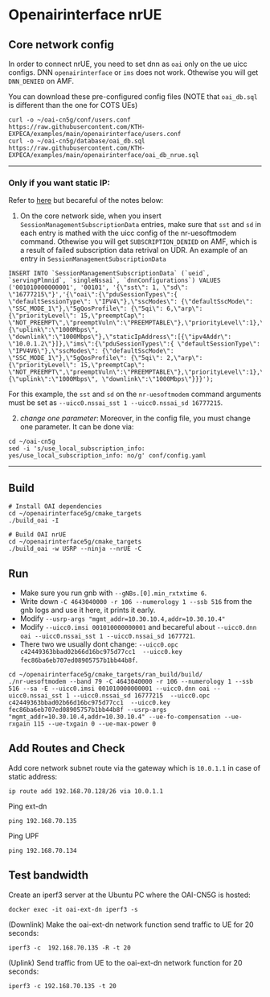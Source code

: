 # Openairinterface nrUE

## Core network config

In order to connect nrUE, you need to set dnn as `oai` only on the ue uicc configs. DNN `openairinterface` or `ims` does not work. Othewise you will get `DNN_DENIED` on AMF.

You can download these pre-configured config files (NOTE that `oai_db.sql` is different than the one for COTS UEs)
```
curl -o ~/oai-cn5g/conf/users.conf https://raw.githubusercontent.com/KTH-EXPECA/examples/main/openairinterface/users.conf
curl -o ~/oai-cn5g/database/oai_db.sql https://raw.githubusercontent.com/KTH-EXPECA/examples/main/openairinterface/oai_db_nrue.sql
```

---
### Only if you want static IP:

Refer to [here](https://github.com/KTH-EXPECA/examples/blob/main/openairinterface/gnbcoreinone.md) but becareful of the notes below:

1. On the core network side, when you insert `SessionManagementSubscriptionData` entries, make sure that `sst` and `sd` in each entry is mathed with the uicc config of the nr-uesoftmodem command. Othewise you will get `SUBSCRIPTION_DENIED` on AMF, which is a result of failed subscription data retrival on UDR.
An example of an entry in `SessionManagementSubscriptionData`
```
INSERT INTO `SessionManagementSubscriptionData` (`ueid`, `servingPlmnid`, `singleNssai`, `dnnConfigurations`) VALUES
('001010000000001', '00101', '{\"sst\": 1, \"sd\": \"16777215\"}','{\"oai\":{\"pduSessionTypes\":{ \"defaultSessionType\": \"IPV4\"},\"sscModes\": {\"defaultSscMode\": \"SSC_MODE_1\"},\"5gQosProfile\": {\"5qi\": 6,\"arp\":{\"priorityLevel\": 15,\"preemptCap\": \"NOT_PREEMPT\",\"preemptVuln\":\"PREEMPTABLE\"},\"priorityLevel\":1},\"sessionAmbr\":{\"uplink\":\"1000Mbps\", \"downlink\":\"1000Mbps\"},\"staticIpAddress\":[{\"ipv4Addr\": \"10.0.1.2\"}]},\"ims\":{\"pduSessionTypes\":{ \"defaultSessionType\": \"IPV4V6\"},\"sscModes\": {\"defaultSscMode\": \"SSC_MODE_1\"},\"5gQosProfile\": {\"5qi\": 2,\"arp\":{\"priorityLevel\": 15,\"preemptCap\": \"NOT_PREEMPT\",\"preemptVuln\":\"PREEMPTABLE\"},\"priorityLevel\":1},\"sessionAmbr\":{\"uplink\":\"1000Mbps\", \"downlink\":\"1000Mbps\"}}}');
```
For this example, the `sst` and `sd` on the `nr-uesoftmodem` command arguments must be set as `--uicc0.nssai_sst 1 --uicc0.nssai_sd 16777215`.


2. *change one parameter*: Moreover, in the config file, you must change one parameter. It can be done via:
```
cd ~/oai-cn5g
sed -i 's/use_local_subscription_info: yes/use_local_subscription_info: no/g' conf/config.yaml
```
---

## Build
```
# Install OAI dependencies
cd ~/openairinterface5g/cmake_targets
./build_oai -I

# Build OAI nrUE
cd ~/openairinterface5g/cmake_targets
./build_oai -w USRP --ninja --nrUE -C
```


## Run


- Make sure you run gnb with `--gNBs.[0].min_rxtxtime 6`.
- Write down `-C 4643040000 -r 106 --numerology 1 --ssb 516` from the gnb logs and use it here, it prints it early.
- Modify `--usrp-args "mgmt_addr=10.30.10.4,addr=10.30.10.4"`
- Modify `--uicc0.imsi 001010000000001` and becareful about `--uicc0.dnn oai --uicc0.nssai_sst 1 --uicc0.nssai_sd 1677721`.
- There two we usually dont change: `--uicc0.opc c42449363bbad02b66d16bc975d77cc1  --uicc0.key fec86ba6eb707ed08905757b1bb44b8f`.

```
cd ~/openairinterface5g/cmake_targets/ran_build/build/
./nr-uesoftmodem --band 79 -C 4643040000 -r 106 --numerology 1 --ssb 516 --sa -E --uicc0.imsi 001010000000001 --uicc0.dnn oai --uicc0.nssai_sst 1 --uicc0.nssai_sd 16777215  --uicc0.opc c42449363bbad02b66d16bc975d77cc1  --uicc0.key fec86ba6eb707ed08905757b1bb44b8f --usrp-args "mgmt_addr=10.30.10.4,addr=10.30.10.4" --ue-fo-compensation --ue-rxgain 115 --ue-txgain 0 --ue-max-power 0
```

## Add Routes and Check

Add core network subnet route via the gateway which is `10.0.1.1` in case of static address:
```
ip route add 192.168.70.128/26 via 10.0.1.1
```

Ping ext-dn
```
ping 192.168.70.135
```

Ping UPF
```
ping 192.168.70.134
```

## Test bandwidth

Create an iperf3 server at the Ubuntu PC where the OAI-CN5G is hosted:

```
docker exec -it oai-ext-dn iperf3 -s
```

(Downlink) Make the oai-ext-dn network function send traffic to UE for 20 seconds:

```
iperf3 -c  192.168.70.135 -R -t 20
```

(Uplink) Send traffic from UE to the oai-ext-dn network function for 20 seconds:

```
iperf3 -c 192.168.70.135 -t 20
```
